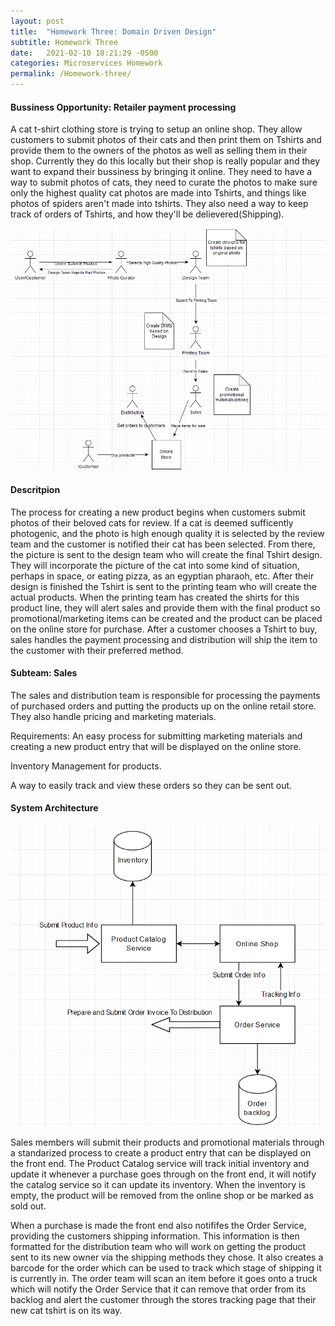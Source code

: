 ```yaml
---
layout: post
title:  "Homework Three: Domain Driven Design"
subtitle: Homework Three
date:   2021-02-10 18:21:29 -0500
categories: Microservices Homework
permalink: /Homework-three/
---
```


#### Bussiness Opportunity: Retailer payment processing
A cat t-shirt clothing store is trying to setup an online shop. They allow customers to submit photos of their cats and then print them on Tshirts and provide them to the owners of the photos as well as selling them
in their shop. Currently they do this locally but their shop is really popular and they want to expand their bussiness by bringing it online. They need to have a way to submit photos of cats, they need to curate the photos to make sure only the highest quality cat photos are made into Tshirts, and things like photos of spiders aren't made into tshirts. They also need a way to keep track of orders of Tshirts, and how they'll be delievered(Shipping). 


![Cat Tshirt Flowchart](/images/BussinessFlowCatTshirts.png)


#### Descritpion
The process for creating a new product begins when customers submit photos of their beloved cats for review. If a cat is deemed sufficently photogenic, and the photo is high enough quality it is selected by the review team and the customer is notified their cat has been selected. From there, the picture is sent to the design team who will create the final Tshirt design. They will incorporate the picture of the cat into some kind of situation, perhaps in space, or eating pizza, as an egyptian pharaoh, etc. After their design is finished the Tshirt is sent to the printing team who will create the actual products. When the printing team has created the shirts for this product line, they will alert sales and provide them with the final product so promotional/marketing items can be created and the product can be placed on the online store for purchase. After a customer chooses a Tshirt to buy, sales handles the payment processing and distribution will ship the item to the customer with their preferred method. 

#### Subteam: Sales
The sales and distribution team is responsible for processing the payments of purchased orders and putting the products up on the online retail store. They also handle pricing and marketing materials.

Requirements: 
An easy process for submitting marketing materials and creating a new product entry that will be displayed on the online store.

Inventory Management for products.

A way to easily track and view these orders so they can be sent out.



#### System Architecture

![Cat Tshirt Services](/images/CatTshirtServices.png)


Sales members will submit their products and promotional materials through a standarized process to create a product entry that can be displayed on the front end. The Product Catalog service will track initial inventory and update it whenever a purchase goes through on the front end, it will notify the catalog service so it can update its inventory. When the inventory is empty, the product will be removed from the online shop or be marked as sold out. 

When a purchase is made the front end also notififes the Order Service, providing the customers shipping information. This information is then formatted for the distribution team who will work on getting the product sent to its new owner via the shipping methods they chose. It also creates a barcode for the order which can be used to track which stage of shipping it is currently in. The order team will scan an item before it goes onto a truck which will notify the Order Service that it can remove that order from its backlog and alert the customer through the stores tracking page that their new cat tshirt is on its way. 









